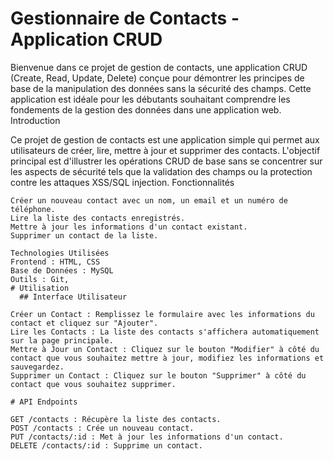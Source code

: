 # Gestionnaire de Contacts - Application CRUD

Bienvenue dans ce projet de gestion de contacts, une application CRUD (Create, Read, Update, Delete) conçue pour démontrer les principes de base de la manipulation des données sans la sécurité des champs. Cette application est idéale pour les débutants souhaitant comprendre les fondements de la gestion des données dans une application web.
Introduction

Ce projet de gestion de contacts est une application simple qui permet aux utilisateurs de créer, lire, mettre à jour et supprimer des contacts. L'objectif principal est d'illustrer les opérations CRUD de base sans se concentrer sur les aspects de sécurité tels que la validation des champs ou la protection contre les attaques XSS/SQL injection.
Fonctionnalités

    Créer un nouveau contact avec un nom, un email et un numéro de téléphone.
    Lire la liste des contacts enregistrés.
    Mettre à jour les informations d'un contact existant.
    Supprimer un contact de la liste.

    Technologies Utilisées
    Frontend : HTML, CSS
    Base de Données : MySQL
    Outils : Git,
    # Utilisation
      ## Interface Utilisateur

    Créer un Contact : Remplissez le formulaire avec les informations du contact et cliquez sur "Ajouter".
    Lire les Contacts : La liste des contacts s'affichera automatiquement sur la page principale.
    Mettre à Jour un Contact : Cliquez sur le bouton "Modifier" à côté du contact que vous souhaitez mettre à jour, modifiez les informations et sauvegardez.
    Supprimer un Contact : Cliquez sur le bouton "Supprimer" à côté du contact que vous souhaitez supprimer.
    
    # API Endpoints

    GET /contacts : Récupère la liste des contacts.
    POST /contacts : Crée un nouveau contact.
    PUT /contacts/:id : Met à jour les informations d'un contact.
    DELETE /contacts/:id : Supprime un contact.
